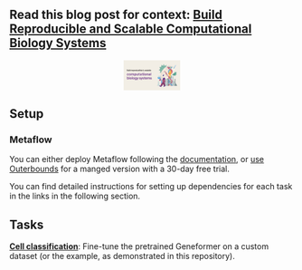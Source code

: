 ## Read this blog post for context: [Build Reproducible and Scalable Computational Biology Systems](outerbounds.com/blog/reproducible-scalable-computational-biology-systems)

<a href="https://outerbounds.com/blog/reproducible-scalable-computational-biology-systems">
<img style="display: block; float: left; max-width: 20%; height: auto; margin: auto; float: none!important;" src="images/cover.jpg"/>
</a>

## Setup 
### Metaflow
You can either deploy Metaflow following the [documentation](https://outerbounds.com/engineering/welcome/), or [use Outerbounds](https://outerbounds.com/get-started/) for a manged version with a 30-day free trial.

You can find detailed instructions for setting up dependencies for each task in the links in the following section.

## Tasks
**[Cell classification](./cell-classification/)**: Fine-tune the pretrained Geneformer on a custom dataset (or the example, as demonstrated in this repository).